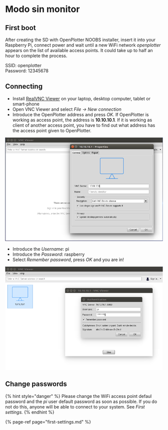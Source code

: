 # Modo sin monitor

## First boot

After creating the SD with OpenPlotter NOOBS installer, insert it into your Raspberry Pi, connect power and wait until a new WiFi network _openplotter_ appears on the list of available access points. It could take up to half an hour to complete the process.

SSID: openplotter  
Password: 12345678

## Connecting

* Install [RealVNC Viewer](https://www.realvnc.com/en/connect/download/viewer/) on your laptop, desktop computer, tablet or smart-phone
* Open VNC Viewer and select _File -&gt; New connection_
* Introduce the OpenPlotter address and press _OK._ If OpenPlotter is working as access point, the address is **10.10.10.1**_._ If it is working as client of another access point, you have to find out what address has the access point given to OpenPlotter.

![](../.gitbook/assets/vnc_client1.png)

* Introduce the _Username_: pi
* Introduce the _Password_: raspberry
* Select _Remember password_, press _OK_ and you are in!

![](../.gitbook/assets/vnc_client2.png)

## Change passwords

{% hint style="danger" %}
Please change the WiFi access point defaul password and the _pi_ user default password as soon as possible. If you do not do this, anyone will be able to connect to your system. See _First settings._
{% endhint %}

{% page-ref page="first-settings.md" %}



